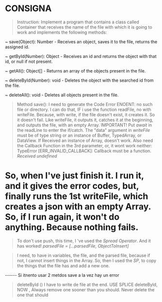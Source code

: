 # CONSIGNA

> Instruction: Implement a program that contains a class called Container that receives the name of the file with which it is going to work and implements the following methods:

~ save(Object): Number - Receives an object, saves it to the file, returns the assigned id.

~ getById(Number): Object - Receives an id and returns the object with that id, or null if not present.

~ getAll(): Object[] - Returns an array of the objects present in the file.

~ deleteById(Number): void - Deletes the object with the searched id from the file.

~ deleteAll(): void - Deletes all objects present in the file.

> Method save():
> I need to generate the Code Error ENOENT: no such file or directory. I can do that, IF i use the function readFile, no with writeFile. Because, with write, if the file doesn't exist, it creates it. So it doesn't fail.
> Like writeFile, it outputs it, catches it at the beginning, and outputs the file, with an empty Array. IMPORTANT! Put _await_ in the readLine to enter the if/catch.
> The "data" argument in _writeFile_ must be of type string or an instance of Buffer, TypedArray, or DataView. If Received an instance of Array, doesn't work. Also need the Callback Function in the 3rd parameter, or, it wont work neither: TypeError [ERR_INVALID_CALLBACK]: Callback must be a function. _Received undefined_

# So, when I've just finish it. I run it, and it gives the error codes, but, finally runs the 1st writeFile, which creates a json with an empty Array. So, if I run again, it won't do anything.  Because nothing fails.

> To don't use push, this time, I 've used the *Spread Operator*. And it has worked! _parsedFile = [...parsedFile, ObjectToInsert]_

> I need, to have in variables, the file, and the parsed file, because if not, I cannot insert things in the Array. So, then I used the _SP_, to copy the things that the file has and add a new one.



------ Si itnento usar 2 metdos save a la vez hay un error 

















> deleteById ()
> I have to write de file at the end. USE S*P*LICE
> deleteById, NOW , Always remove one sooner than you should. Never delete the one that should






